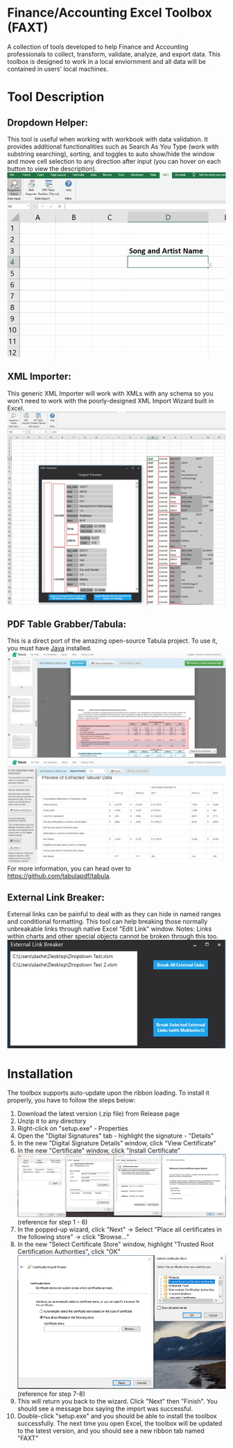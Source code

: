 # Finance/Accounting Excel Toolbox (FAXT)
A collection of tools developed to help Finance and Accounting professionals to collect, transform, validate, analyze, and export data. This toolbox is designed to work in a local enviornment and all data will be contained in users' local machines.
# Tool Description
## Dropdown Helper:
This tool is useful when working with workbook with data validation. It provides additional functionalities such as Search As You Type (work with substring searching), sorting, and toggles to auto show/hide the window and move cell selection to any direction after input (you can hover on each button to view the description).
![](Images/Dropdown%20Helper%20Demo.gif)
## XML Importer:
This generic XML Importer will work with XMLs with any schema so you won't need to work with the poorly-designed XML Import Wizard built in Excel.
![](Images/XML%20Importer.PNG)
## PDF Table Grabber/Tabula:
This is a direct port of the amazing open-source Tabula project. To use it, you must have [Java](https://www.java.com/download/) installed.
![](Images/Tabula%201.PNG)
![](Images/Tabula%202.PNG)
For more information, you can head over to https://github.com/tabulapdf/tabula.
## External Link Breaker:
External links can be painful to deal with as they can hide in named ranges and conditional formatting. This tool can help breaking those normally unbreakable links through native Excel "Edit Link" window. Notes: Links within charts and other special objects cannot be broken through this too.
![](Images/External%20Link%20Breaker.PNG)
# Installation
The toolbox supports auto-update upon the ribbon loading. To install it properly, you have to follow the steps below:
1. Download the latest version (.zip file) from Release page
2. Unzip it to any directory
3. Right-click on "setup.exe" - Properties
4. Open the "Digital Signatures" tab - highlight the signature - "Details"
5. In the new "Digital Signature Details" window, click "View Certificate"
6. In the new "Certificate" window, click "Install Certificate"
![](Images/Certificate%201.PNG)
(reference for step 1 - 6)
7. In the popped-up wizard, click "Next" -> Select "Place all certificates in the following store" -> click "Browse..."
8. In the new "Select Certificate Store" window, highlight "Trusted Root Certification Authorities", click "OK"
![](Images/Certificate%202.PNG)
(reference for step 7-8)
9. This will return you back to the wizard. Click "Next" then "Finish". You should see a message box saying the import was successful.
10. Double-click "setup.exe" and you should be able to install the toolbox successfully. The next time you open Excel, the toolbox will be updated to the latest version, and you should see a new ribbon tab named "FAXT"
